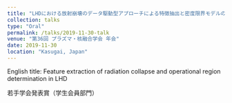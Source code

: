 ```yaml
---
title: "LHDにおける放射崩壊のデータ駆動型アプローチによる特徴抽出と密度限界モデルの構築"
collection: talks
type: "Oral"
permalink: /talks/2019-11-30-talk
venue: "第36回 プラズマ・核融合学会 年会"
date: 2019-11-30
location: "Kasugai, Japan"
---
```


English title: Feature extraction of radiation collapse and operational region determination in LHD

若手学会発表賞（学生会員部門）
